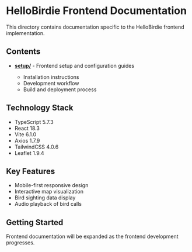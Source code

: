 # HelloBirdie Frontend Documentation

This directory contains documentation specific to the HelloBirdie frontend implementation.

## Contents

- **[setup/](./setup/)** - Frontend setup and configuration guides

  - Installation instructions
  - Development workflow
  - Build and deployment process

## Technology Stack

- TypeScript 5.7.3
- React 18.3
- Vite 6.1.0
- Axios 1.7.9
- TailwindCSS 4.0.6
- Leaflet 1.9.4

## Key Features

- Mobile-first responsive design
- Interactive map visualization
- Bird sighting data display
- Audio playback of bird calls

## Getting Started

Frontend documentation will be expanded as the frontend development progresses.
